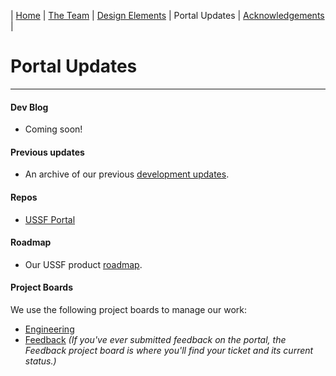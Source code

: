 | [Home](https://ussf-orbit.github.io/ussf-portal) | [The Team](https://ussf-orbit.github.io/ussf-portal/the-team)  | [Design Elements](https://ussf-orbit.github.io/ussf-portal/design-elements) | Portal Updates | [Acknowledgements](https://ussf-orbit.github.io/ussf-portal/acknowledgements) |

# Portal Updates
---

#### Dev Blog

* Coming soon!

#### Previous updates
* An archive of our previous [development updates](development-updates).

#### Repos
* [USSF Portal](https://github.com/USSF-ORBIT/ussf-portal-client)

#### Roadmap
* Our USSF product [roadmap](USSF-Portal-Product-Roadmap).

#### Project Boards
We use the following project boards to manage our work:
* [Engineering](https://github.com/orgs/USSF-ORBIT/projects/3)
* [Feedback](#) *(If you've ever submitted feedback on the portal, the Feedback project board is where you'll find your ticket and its current status.)*

